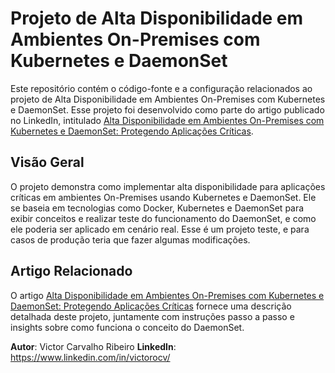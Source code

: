 # Projeto de Alta Disponibilidade em Ambientes On-Premises com Kubernetes e DaemonSet

Este repositório contém o código-fonte e a configuração relacionados ao projeto de Alta Disponibilidade em Ambientes On-Premises com Kubernetes e DaemonSet. Esse projeto foi desenvolvido como parte do artigo publicado no LinkedIn, intitulado [Alta Disponibilidade em Ambientes On-Premises com Kubernetes e DaemonSet: Protegendo Aplicações Críticas](https://www.linkedin.com/pulse/alta-disponibilidade-em-ambientes-on-premises-com-e-victor-carvalho).

## Visão Geral

O projeto demonstra como implementar alta disponibilidade para aplicações críticas em ambientes On-Premises usando Kubernetes e DaemonSet. Ele se baseia em tecnologias como Docker, Kubernetes e DaemonSet para exibir conceitos e
realizar teste do funcionamento do DaemonSet, e como ele poderia ser aplicado em cenário real. Esse é um projeto teste,
e para casos de produção teria que fazer algumas modificações.

## Artigo Relacionado

O artigo [Alta Disponibilidade em Ambientes On-Premises com Kubernetes e DaemonSet: Protegendo Aplicações Críticas](https://www.linkedin.com/pulse/alta-disponibilidade-em-ambientes-on-premises-com-e-victor-carvalho) fornece uma descrição detalhada deste projeto, juntamente com instruções passo a passo e insights sobre como funciona o conceito
do DaemonSet.

**Autor**: Victor Carvalho Ribeiro
**LinkedIn**: https://www.linkedin.com/in/victorocv/
